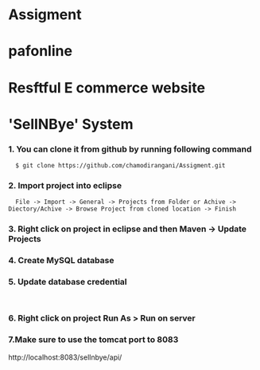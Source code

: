 # Assigment
# pafonline
# Resftful E commerce website

# 'SellNBye' System 

### 1. You can clone it from github by running following command

```
  $ git clone https://github.com/chamodirangani/Assigment.git
```

### 2. Import project into eclipse
```
  File -> Import -> General -> Projects from Folder or Achive -> Diectory/Achive -> Browse Project from cloned location -> Finish
```
### 3. Right click on project in eclipse and then Maven -> Update Projects 

### 4. Create MySQL database

### 5. Update database credential 
```


```
### 6. Right click on project Run As > Run on server 
### 7.Make sure to use the tomcat port to 8083
http://localhost:8083/sellnbye/api/


```

